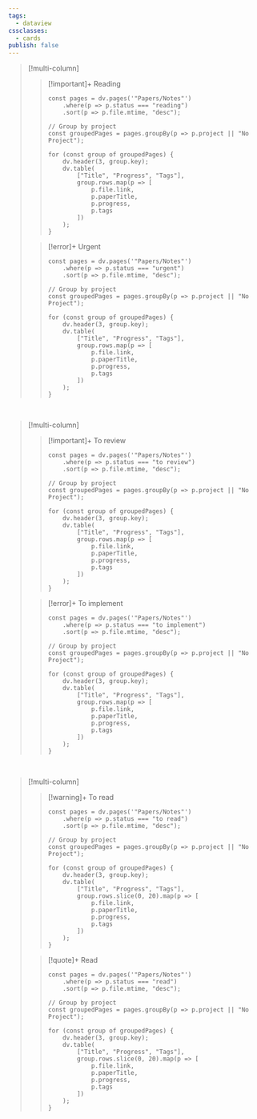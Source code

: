 ```yaml
---
tags:
  - dataview
cssclasses:
  - cards
publish: false
---
```


> [!multi-column]
>
>> [!important]+ Reading
>> ```dataviewjs
>> const pages = dv.pages('"Papers/Notes"')
>>     .where(p => p.status === "reading")
>>     .sort(p => p.file.mtime, "desc");
>> 
>> // Group by project
>> const groupedPages = pages.groupBy(p => p.project || "No Project");
>> 
>> for (const group of groupedPages) {
>>     dv.header(3, group.key);
>>     dv.table(
>>         ["Title", "Progress", "Tags"],
>>         group.rows.map(p => [
>>             p.file.link,
>>             p.paperTitle,
>>             p.progress,
>>             p.tags
>>         ])
>>     );
>> }
>> ```
>
>> [!error]+ Urgent
>> ```dataviewjs
>> const pages = dv.pages('"Papers/Notes"')
>>     .where(p => p.status === "urgent")
>>     .sort(p => p.file.mtime, "desc");
>> 
>> // Group by project
>> const groupedPages = pages.groupBy(p => p.project || "No Project");
>> 
>> for (const group of groupedPages) {
>>     dv.header(3, group.key);
>>     dv.table(
>>         ["Title", "Progress", "Tags"],
>>         group.rows.map(p => [
>>             p.file.link,
>>             p.paperTitle,
>>             p.progress,
>>             p.tags
>>         ])
>>     );
>> }
>> ```

<br>

> [!multi-column]
>
>> [!important]+ To review
>> ```dataviewjs
>> const pages = dv.pages('"Papers/Notes"')
>>     .where(p => p.status === "to review")
>>     .sort(p => p.file.mtime, "desc");
>> 
>> // Group by project
>> const groupedPages = pages.groupBy(p => p.project || "No Project");
>> 
>> for (const group of groupedPages) {
>>     dv.header(3, group.key);
>>     dv.table(
>>         ["Title", "Progress", "Tags"],
>>         group.rows.map(p => [
>>             p.file.link,
>>             p.paperTitle,
>>             p.progress,
>>             p.tags
>>         ])
>>     );
>> }
>> ```
>
>> [!error]+ To implement
>> ```dataviewjs
>> const pages = dv.pages('"Papers/Notes"')
>>     .where(p => p.status === "to implement")
>>     .sort(p => p.file.mtime, "desc");
>> 
>> // Group by project
>> const groupedPages = pages.groupBy(p => p.project || "No Project");
>> 
>> for (const group of groupedPages) {
>>     dv.header(3, group.key);
>>     dv.table(
>>         ["Title", "Progress", "Tags"],
>>         group.rows.map(p => [
>>             p.file.link,
>>             p.paperTitle,
>>             p.progress,
>>             p.tags
>>         ])
>>     );
>> }
>> ```

<br>

> [!multi-column]
> 
>> [!warning]+ To read
>> ```dataviewjs
>> const pages = dv.pages('"Papers/Notes"')
>>     .where(p => p.status === "to read")
>>     .sort(p => p.file.mtime, "desc");
>> 
>> // Group by project
>> const groupedPages = pages.groupBy(p => p.project || "No Project");
>> 
>> for (const group of groupedPages) {
>>     dv.header(3, group.key);
>>     dv.table(
>>         ["Title", "Progress", "Tags"],
>>         group.rows.slice(0, 20).map(p => [
>>             p.file.link,
>>             p.paperTitle,
>>             p.progress,
>>             p.tags
>>         ])
>>     );
>> }
>> ```
>
>> [!quote]+ Read
>> ```dataviewjs
>> const pages = dv.pages('"Papers/Notes"')
>>     .where(p => p.status === "read")
>>     .sort(p => p.file.mtime, "desc");
>> 
>> // Group by project
>> const groupedPages = pages.groupBy(p => p.project || "No Project");
>> 
>> for (const group of groupedPages) {
>>     dv.header(3, group.key);
>>     dv.table(
>>         ["Title", "Progress", "Tags"],
>>         group.rows.slice(0, 20).map(p => [
>>             p.file.link,
>>             p.paperTitle,
>>             p.progress,
>>             p.tags
>>         ])
>>     );
>> }
>> ```
